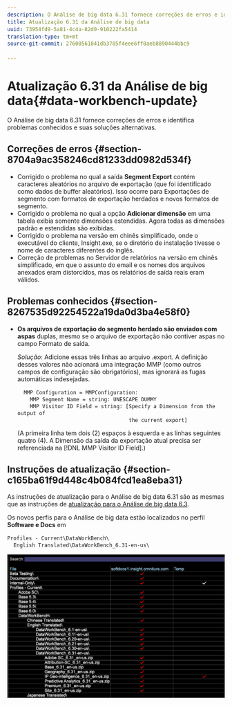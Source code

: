 ```yaml
---
description: O Análise de big data 6.31 fornece correções de erros e identifica problemas conhecidos e suas soluções alternativas.
title: Atualização 6.31 da Análise de big data
uuid: 73954fd9-5a81-4c4a-82d0-910222fa5414
translation-type: tm+mt
source-git-commit: 27600561841db3705f4eee6ff0aeb8890444bbc9

---
```



# Atualização 6.31 da Análise de big data{#data-workbench-update}

O Análise de big data 6.31 fornece correções de erros e identifica problemas conhecidos e suas soluções alternativas.

## Correções de erros {#section-8704a9ac358246cd81233dd0982d534f}

* Corrigido o problema no qual a saída **Segment Export** contém caracteres aleatórios no arquivo de exportação (que foi identificado como dados de buffer aleatórios). Isso ocorre para Exportações de segmento com formatos de exportação herdados e novos formatos de segmento.
* Corrigido o problema no qual a opção **Adicionar dimensão** em uma tabela exibia somente dimensões estendidas. Agora todas as dimensões padrão e estendidas são exibidas.
* Corrigido o problema na versão em chinês simplificado, onde o executável do cliente, Insight.exe, se o diretório de instalação tivesse o nome de caracteres diferentes do inglês.
* Correção de problemas no Servidor de relatórios na versão em chinês simplificado, em que o assunto do email e os nomes dos arquivos anexados eram distorcidos, mas os relatórios de saída reais eram válidos.

## Problemas conhecidos {#section-8267535d92254522a19da0d3ba4e58f0}

* **Os arquivos de exportação do segmento herdado são enviados com aspas** duplas, mesmo se o arquivo de exportação não contiver aspas no campo Formato de saída.

   *Solução*: Adicione essas três linhas ao arquivo .export. A definição desses valores não acionará uma integração MMP (como outros campos de configuração são obrigatórios), mas ignorará as fugas automáticas indesejadas.

   ```
     MMP Configuration = MMPConfiguration:
       MMP Segment Name = string: UNESCAPE DUMMY
       MMP Visitor ID Field = string: [Specify a Dimension from the output of
                                       the current export]
   ```

   (A primeira linha tem dois (2) espaços à esquerda e as linhas seguintes quatro (4). A Dimensão da saída da exportação atual precisa ser referenciada na [!DNL MMP Visitor ID Field].)

## Instruções de atualização {#section-c165ba61f9d448c4b084fcd1ea8eba31}

As instruções de atualização para o Análise de big data 6.31 são as mesmas que as instruções de [atualização para o Análise de big data 6.3](../../home/c-release-notes-insight/c-6-3/c-6-3.md).

Os novos perfis para o Análise de big data estão localizados no perfil **Software e Docs** em

```
Profiles - Current\DataWorkBench\
  English Translated\DataWorkBench_6.31-en-us\
```

![](assets/upgrade_3_21_profiles.png)
